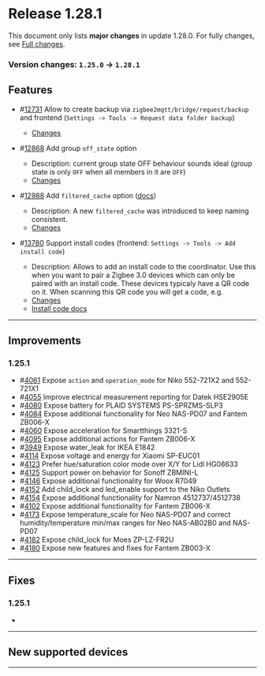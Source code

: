 # Release 1.28.1

This document only lists **major changes** in update 1.28.0. For fully changes, see [Full changes](https://github.com/Koenkk/zigbee2mqtt/compare/1.25.0...1.28.1).

### Version changes: `1.25.0` &rarr; `1.28.1`

## Features

- #[12731](https://github.com/Koenkk/zigbee2mqtt/discussions/12731) Allow to create backup via `zigbee2mqtt/bridge/request/backup` and frontend (`Settings -> Tools -> Request data folder backup`)
  - [Changes](https://github.com/Koenkk/zigbee2mqtt/pull/12797/commits/7f304fbc20e89f0120d98b7bc6f1429722a53910)

- #[12868](https://github.com/Koenkk/zigbee2mqtt/pull/12868) Add group `off_state` option
  - Description: current group state OFF behaviour sounds ideal (group state is only `OFF` when all members in it are `OFF`)
  - [Changes](https://github.com/Koenkk/zigbee2mqtt/pull/12868/files)

- #[12988](https://github.com/Koenkk/zigbee2mqtt/pull/12988) Add `filtered_cache` option ([docs](https://www.zigbee2mqtt.io/guide/configuration/devices-groups.html#common-device-options))
  - Description: A new `filtered_cache` was introduced to keep naming consistent.
  - [Changes](https://github.com/Koenkk/zigbee2mqtt/pull/12988/files)

- #[13780](https://github.com/Koenkk/zigbee2mqtt/pull/13780) Support install codes (frontend: `Settings -> Tools -> Add install code`)
  - Description: Allows to add an install code to the coordinator. Use this when you want to pair a Zigbee 3.0 devices which can only be paired with an install code. These devices typicaly have a QR code on it. When scanning this QR code you will get a code, e.g.
  - [Changes](https://github.com/Koenkk/zigbee2mqtt/pull/13780/files)
  - [Install code docs](https://github.com/Koenkk/zigbee2mqtt.io/pull/1540)

---

## Improvements

### 1.25.1
- #[4061](https://github.com/Koenkk/zigbee-herdsman-converters/pull/4061) Expose `action` and `operation_mode` for Niko 552-721X2 and 552-721X1
- #[4055](https://github.com/Koenkk/zigbee-herdsman-converters/pull/4055) Improve electrical measurement reporting for Datek HSE2905E
- #[4080](https://github.com/Koenkk/zigbee-herdsman-converters/pull/4080) Expose battery for PLAID SYSTEMS PS-SPRZMS-SLP3
- #[4084](https://github.com/Koenkk/zigbee-herdsman-converters/pull/4084) Expose additional functionality for Neo NAS-PD07 and Fantem ZB006-X
- #[4060](https://github.com/Koenkk/zigbee-herdsman-converters/pull/4060) Expose acceleration for Smartthings 3321-S
- #[4095](https://github.com/Koenkk/zigbee-herdsman-converters/pull/4095) Expose additional actions for Fantem ZB006-X
- #[3949](https://github.com/Koenkk/zigbee2mqtt/issues/3949) Expose water_leak for IKEA E1842
- #[4114](https://github.com/Koenkk/zigbee-herdsman-converters/pull/4114) Expose voltage and energy for Xiaomi SP-EUC01
- #[4123](https://github.com/Koenkk/zigbee-herdsman-converters/pull/4123) Prefer hue/saturation color mode over X/Y for Lidl HG08633
- #[4125](https://github.com/Koenkk/zigbee-herdsman-converters/pull/4125) Support power on behavior for Sonoff ZBMINI-L 
- #[4146](https://github.com/Koenkk/zigbee-herdsman-converters/pull/4146) Expose additional functionality for Woox R7049
- #[4152](https://github.com/Koenkk/zigbee-herdsman-converters/pull/4152) Add child_lock and led_enable support to the Niko Outlets
- #[4154](https://github.com/Koenkk/zigbee-herdsman-converters/pull/4154) Expose additional functionality for Namron 4512737/4512738
- #[4102](https://github.com/Koenkk/zigbee-herdsman-converters/pull/4102) Expose additional functionality for Fantem ZB006-X
- #[4173](https://github.com/Koenkk/zigbee-herdsman-converters/pull/4173) Expose temperature_scale for Neo NAS-PD07 and correct humidity/temperature min/max ranges for Neo NAS-AB02B0 and NAS-PD07
- #[4182](https://github.com/Koenkk/zigbee-herdsman-converters/pull/4182) Expose child_lock for Moes ZP-LZ-FR2U
- #[4180](https://github.com/Koenkk/zigbee-herdsman-converters/pull/4180) Expose new features and fixes for Fantem ZB003-X
  
---

## Fixes

### 1.25.1

- 


---


## New supported devices



---

